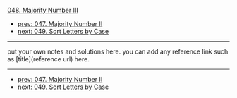 [048. Majority Number III](http://www.lintcode.com/problem/majority-number-iii)

- [prev: 047. Majority Number II](047-majority-number-ii.md)
- [next: 049. Sort Letters by Case](049-sort-letters-by-case.md)

---

put your own notes and solutions here.
you can add any reference link such as [title](reference url) here.

---

- [prev: 047. Majority Number II](047-majority-number-ii.md)
- [next: 049. Sort Letters by Case](049-sort-letters-by-case.md)
